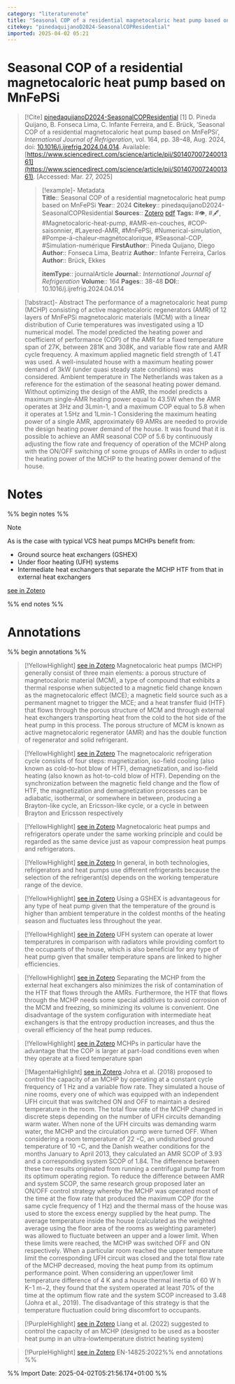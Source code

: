 ```yaml
---
category: "literaturenote"
title: "Seasonal COP of a residential magnetocaloric heat pump based on MnFePSi"
citekey: "pinedaquijanoD2024-SeasonalCOPResidential"
imported: 2025-04-02 05:21
---
```


# Seasonal COP of a residential magnetocaloric heat pump based on MnFePSi


> [!Cite] [pinedaquijanoD2024-SeasonalCOPResidential](zotero://select/library/items/4UL23AVD)
> [1]  D. Pineda Quijano, B. Fonseca Lima, C. Infante Ferreira, and E. Brück, ‘Seasonal COP of a residential magnetocaloric heat pump based on MnFePSi’, _International Journal of Refrigeration_, vol. 164, pp. 38–48, Aug. 2024, doi: [10.1016/j.ijrefrig.2024.04.014](https://doi.org/10.1016/j.ijrefrig.2024.04.014). Available: [https://www.sciencedirect.com/science/article/pii/S0140700724001361](https://www.sciencedirect.com/science/article/pii/S0140700724001361). [Accessed: Mar. 27, 2025]
> > [!example]- Metadata    
> > **Title**:: Seasonal COP of a residential magnetocaloric heat pump based on MnFePSi
> > **Year**:: 2024
> > **Citekey**:: pinedaquijanoD2024-SeasonalCOPResidential
> > **Sources**:: [Zotero](zotero://select/library/items/4UL23AVD) [pdf](file:////home/joeashton/Zotero/storage/WXB5L4ZH/Pineda%20Quijano%20et%20al.%20-%202024%20-%20Seasonal%20COP%20of%20a%20residential%20magnetocaloric%20heat%20pump%20based%20on%20MnFePSi.pdf) 
> > **Tags:** #👁, #🖋, #Magnetocaloric-heat-pump, #AMR-en-couches, #COP-saisonnier, #Layered-AMR, #MnFePSi, #Numerical-simulation, #Pompe-á-chaleur-magnétocalorique, #Seasonal-COP, #Simulation-numérique
> > **FirstAuthor**:: Pineda Quijano, Diego
> > **Author**:: Fonseca Lima, Beatriz
> > **Author**:: Infante Ferreira, Carlos
> > **Author**:: Brück, Ekkes
> > 
> > **itemType**:: journalArticle
> > **Journal**:: *International Journal of Refrigeration*
> > **Volume**:: 164
> > **Pages**:: 38-48
> > **DOI**:: 10.1016/j.ijrefrig.2024.04.014

> [!abstract]- Abstract
> The performance of a magnetocaloric heat pump (MCHP) consisting of active magnetocaloric regenerators (AMR) of 12 layers of MnFePSi magnetocaloric materials (MCM) with a linear distribution of Curie temperatures was investigated using a 1D numerical model. The model predicted the heating power and coefficient of performance (COP) of the AMR for a fixed temperature span of 27K, between 281K and 308K, and variable flow rate and AMR cycle frequency. A maximum applied magnetic field strength of 1.4T was used. A well-insulated house with a maximum heating power demand of 3kW (under quasi steady state conditions) was considered. Ambient temperature in The Netherlands was taken as a reference for the estimation of the seasonal heating power demand. Without optimizing the design of the AMR, the model predicts a maximum single-AMR heating power equal to 43.5W when the AMR operates at 3Hz and 3Lmin-1, and a maximum COP equal to 5.8 when it operates at 1.5Hz and 1Lmin-1 Considering the maximum heating power of a single AMR, approximately 69 AMRs are needed to provide the design heating power demand of the house. It was found that it is possible to achieve an AMR seasonal COP of 5.6 by continuously adjusting the flow rate and frequency of operation of the MCHP along with the ON/OFF switching of some groups of AMRs in order to adjust the heating power of the MCHP to the heating power demand of the house.

# Notes

%% begin notes %%

> [!note]
> As is the case with typical VCS heat pumps MCHPs benefit from:  
> 
> - Ground source heat exchangers (GSHEX)
> - Under floor heating (UFH) systems
> - Intermediate heat exchangers that separate the MCHP HTF from that in external heat exchangers
>
> [see in Zotero](zotero://select/library/items/MSKL6T5J)

%% end notes %%

# Annotations

%% begin annotations %%

> [!YellowHighlight] [see in Zotero](zotero://open-pdf/library/items/WXB5L4ZH?page=38&annotation=UQMM6FAG)
> Magnetocaloric heat pumps (MCHP) generally consist of three main elements: a porous structure of magnetocaloric material (MCM), a type of compound that exhibits a thermal response when subjected to a magnetic field change known as the magnetocaloric effect (MCE); a magnetic field source such as a permanent magnet to trigger the MCE; and a heat transfer fluid (HTF) that flows through the porous structure of MCM and through external heat exchangers transporting heat from the cold to the hot side of the heat pump in this process. The porous structure of MCM is known as active magnetocaloric regenerator (AMR) and has the double function of regenerator and solid refrigerant.

> [!YellowHighlight] [see in Zotero](zotero://open-pdf/library/items/WXB5L4ZH?page=39&annotation=8QDRGNEW)
> The magnetocaloric refrigeration cycle consists of four steps: magnetization, iso-field cooling (also known as cold-to-hot blow of HTF), demagnetization, and iso-field heating (also known as hot-to-cold blow of HTF). Depending on the synchronization between the magnetic field change and the flow of HTF, the magnetization and demagnetization processes can be adiabatic, isothermal, or somewhere in between, producing a Brayton-like cycle, an Ericsson-like cycle, or a cycle in between Brayton and Ericsson respectively

> [!YellowHighlight] [see in Zotero](zotero://open-pdf/library/items/WXB5L4ZH?page=39&annotation=QQGY5XX7)
> Magnetocaloric heat pumps and refrigerators operate under the same working principle and could be regarded as the same device just as vapour compression heat pumps and refrigerators.

> [!YellowHighlight] [see in Zotero](zotero://open-pdf/library/items/WXB5L4ZH?page=39&annotation=CTB5MDT3)
> In general, in both technologies, refrigerators and heat pumps use different refrigerants because the selection of the refrigerant(s) depends on the working temperature range of the device.

> [!YellowHighlight] [see in Zotero](zotero://open-pdf/library/items/WXB5L4ZH?page=39&annotation=ZIAW2WZJ)
> Using a GSHEX is advantageous for any type of heat pump given that the temperature of the ground is higher than ambient temperature in the coldest months of the heating season and fluctuates less throughout the year.

> [!YellowHighlight] [see in Zotero](zotero://open-pdf/library/items/WXB5L4ZH?page=39&annotation=4H5DXZ7P)
> UFH system can operate at lower temperatures in comparison with radiators while providing comfort to the occupants of the house, which is also beneficial for any type of heat pump given that smaller temperature spans are linked to higher efficiencies.

> [!YellowHighlight] [see in Zotero](zotero://open-pdf/library/items/WXB5L4ZH?page=40&annotation=88TY4VAJ)
> Separating the MCHP from the external heat exchangers also minimizes the risk of contamination of the HTF that flows through the AMRs. Furthermore, the HTF that flows through the MCHP needs some special additives to avoid corrosion of the MCM and freezing, so minimizing its volume is convenient. One disadvantage of the system configuration with intermediate heat exchangers is that the entropy production increases, and thus the overall efficiency of the heat pump reduces.

> [!YellowHighlight] [see in Zotero](zotero://open-pdf/library/items/WXB5L4ZH?page=40&annotation=PKKHQXSG)
> MCHPs in particular have the advantage that the COP is larger at part-load conditions even when they operate at a fixed temperature span

> [!MagentaHighlight] [see in Zotero](zotero://open-pdf/library/items/WXB5L4ZH?page=40&annotation=D9AVLTD2)
> Johra et al. (2018) proposed to control the capacity of an MCHP by operating at a constant cycle frequency of 1 Hz and a variable flow rate. They simulated a house of nine rooms, every one of which was equipped with an independent UFH circuit that was switched ON and OFF to maintain a desired temperature in the room. The total flow rate of the MCHP changed in discrete steps depending on the number of UFH circuits demanding warm water. When none of the UFH circuits was demanding warm water, the MCHP and the circulation pump were turned OFF. When considering a room temperature of 22 ◦C, an undisturbed ground temperature of 10 ◦C, and the Danish weather conditions for the months January to April 2013, they calculated an AMR SCOP of 3.93 and a corresponding system SCOP of 1.84. The difference between these two results originated from running a centrifugal pump far from its optimum operating region. To reduce the difference between AMR and system SCOP, the same research group proposed later an ON/OFF control strategy whereby the MCHP was operated most of the time at the flow rate that produced the maximum COP (for the same cycle frequency of 1 Hz) and the thermal mass of the house was used to store the excess energy supplied by the heat pump. The average temperature inside the house (calculated as the weighted average using the floor area of the rooms as weighting parameter) was allowed to fluctuate between an upper and a lower limit. When these limits were reached, the MCHP was switched OFF and ON respectively. When a particular room reached the upper temperature limit the corresponding UFH circuit was closed and the total flow rate of the MCHP decreased, moving the heat pump from its optimum performance point. When considering an upper/lower limit temperature difference of 4 K and a house thermal inertia of 60 W h K−1 m−2, they found that the system operated at least 70% of the time at the optimum flow rate and the system SCOP increased to 3.48 (Johra et al., 2019). The disadvantage of this strategy is that the temperature fluctuation could bring discomfort to occupants.

> [!PurpleHighlight] [see in Zotero](zotero://open-pdf/library/items/WXB5L4ZH?page=40&annotation=EWMDU4IQ)
> Liang et al. (2022) suggested to control the capacity of an MCHP (designed to be used as a booster heat pump in an ultra-lowtemperature district heating system)

> [!PurpleHighlight] [see in Zotero](zotero://open-pdf/library/items/WXB5L4ZH?page=42&annotation=M2RXDNG8)
> EN-14825:2022%% end annotations %%

%% Import Date: 2025-04-02T05:21:56.174+01:00 %%
